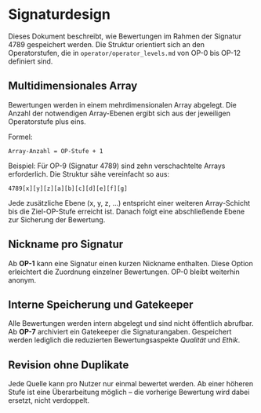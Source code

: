 # Signaturdesign

Dieses Dokument beschreibt, wie Bewertungen im Rahmen der Signatur 4789 gespeichert werden. Die Struktur orientiert sich an den Operatorstufen, die in `operator/operator_levels.md` von OP-0 bis OP-12 definiert sind.

## Multidimensionales Array

Bewertungen werden in einem mehrdimensionalen Array abgelegt. Die Anzahl der notwendigen Array-Ebenen ergibt sich aus der jeweiligen Operatorstufe plus eins.

Formel:

```
Array-Anzahl = OP-Stufe + 1
```

Beispiel: Für OP-9 (Signatur 4789) sind zehn verschachtelte Arrays erforderlich. Die Struktur sähe vereinfacht so aus:

```
4789[x][y][z][a][b][c][d][e][f][g]
```

Jede zusätzliche Ebene (x, y, z, …) entspricht einer weiteren Array-Schicht bis die Ziel-OP-Stufe erreicht ist. Danach folgt eine abschließende Ebene zur Sicherung der Bewertung.

## Nickname pro Signatur

Ab **OP-1** kann eine Signatur einen kurzen Nickname enthalten. Diese Option erleichtert die Zuordnung einzelner Bewertungen. OP-0 bleibt weiterhin anonym.

## Interne Speicherung und Gatekeeper

Alle Bewertungen werden intern abgelegt und sind nicht öffentlich abrufbar. Ab **OP-7** archiviert ein Gatekeeper die Signaturangaben. Gespeichert werden lediglich die reduzierten Bewertungsaspekte *Qualität* und *Ethik*.

## Revision ohne Duplikate

Jede Quelle kann pro Nutzer nur einmal bewertet werden. Ab einer höheren Stufe ist eine Überarbeitung möglich – die vorherige Bewertung wird dabei ersetzt, nicht verdoppelt.

